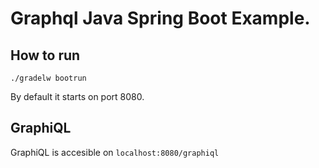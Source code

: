 # Graphql Java Spring Boot Example.

## How to run
```
./gradelw bootrun
```

By default it starts on port 8080.

## GraphiQL
GraphiQL is accesible on `localhost:8080/graphiql`

